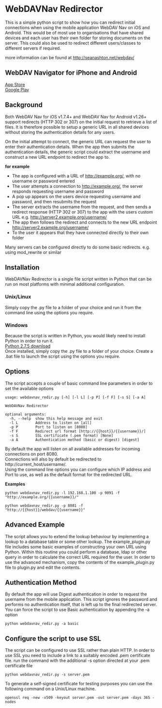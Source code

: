 WebDAVNav Redirector
=====================

This is a simple python script to show how you can redirect initial connections when using the mobile application WebDAV Nav on iOS and Android.
This would be of most use to organisations that have shared devices and each user has their own folder for storing documents on the server.
This could also be used to redirect different users/classes to different servers if required.

more information can be found at http://seanashton.net/webdav/  

WebDAV Navigator for iPhone and Android
---------------------------------------
[App Store](https://itunes.apple.com/app/webdav-nav/id412341302?mt=8)  
[Google Play](https://play.google.com/store/apps/details?id=com.schimera.webdavnav)

Background
-----------
Both WebDAV Nav for iOS v1.7.4+ and WebDAV Nav for Android v1.26+ support redirects (HTTP 302 or 307) on the initial request to retrieve a list of files.
It is therefore possible to setup a generic URL in all shared devices without storing the authentication details for any users.

On the initial attempt to connect, the generic URL can request the user to enter their authentication details. 
When the app then submits the authentication details, the generic script could extract the username and construct a new URL endpoint to redirect the app to. 

**for example**  

  * The app is configured with a URL of http://example.org/, with no username or password entered
  * The user attempts a connection to http://example.org/, the server responds requesting username and password
  * A pop up appears on the users device requesting username and password, and then resubmits the request
  * The server extracts the username from the request, and then sends a redirect response (HTTP 302 or 307) to the app with the users custom URL e.g. http://server2.example.org/username/
  * The app then follows the redirect and connects to the new URL endpoint http://server2.example.org/username/
  * To the user it appears that they have connected directly to their own folder

Many servers can be configured directly to do some basic redirects. e.g. using mod_rewrite or similar
  
Installation
-------------
WebDAVNav Redirector is a single file script written in Python that can be run on most platforms with minimal additional configuration. 

### Unix/Linux
Simply copy the .py file to a folder of your choice and run it from the command line using the options you require.

### Windows
Because the script is written in Python, you would likely need to install Python in order to run it.   
[Python 2.7.5 download](http://www.python.org/getit/)  
Once installed, simply copy the .py file to a folder of your choice. Create a .bat file to launch the script using the options you require.

Options
-------------
The script accepts a couple of basic command line parameters in order to set the available options

    usage: webdavnav_redir.py [-h] [-l L] [-p P] [-f F] [-s S] [-a A]

    WebDAVNav Redirector

    optional arguments:
      -h, --help  show this help message and exit
      -l L        Address to listen on [all]
      -p P        Port to listen on [8080]
      -f F        Redirect url format [http://{{host}}/{{username}}/]
      -s S        SSL certificate (.pem format) [None]
      -a A        Authentication method (basic or digest) [digest]    
  
By default the app will listen on all available addresses for incoming connections on port 8080.  
Connections will also by default be redirected to http://current_host/username/.  
Using the command line options you can configure which IP address and Port to use, as well as the default format for the redirected URL.   

**Examples**

    python webdavnav_redir.py -l 192.168.1.100 -p 9091 -f "http://example.org/{{username}}/"  
    
    python webdavnav_redir.py -p 8081 -f "http://{{host}}/webdav/{{username}}"
    
Advanced Example
-----------------
The script allows you to extend the lookup behaviour by implementing a lookup to a database table or some other lookup.
The example_plugin.py file includes some basic examples of constructing your own URL using Python.
Within this routine you could perform a database, ldap or other query in order to calculate the correct URL required for the user.
In order to use the advanced mechanism, copy the contents of the example_plugin.py file to plugin.py and edit the contents.

Authentication Method
----------------------
By default the app will use Digest authentication in order to request the username from the mobile application.
This script ignores the password and performs no authentication itself, that is left up to the final redirected server.
You can force the script to use Basic authentication by appending the -a option

    python webdavnav_redir.py -a basic

Configure the script to use SSL
--------------------------------
The script can be configured to use SSL rather than plain HTTP. In order to use SSL you need to include a link to a suitably encoded .pem certificate file. 
run the command with the additional -s option directed at your .pem certificate file

    python webdavnav_redir.py -s server.pem

To generate a self-signed certificate for testing purposes you can use the following command on a Unix/Linux machine.

    openssl req -new -x509 -keyout server.pem -out server.pem -days 365 -nodes

